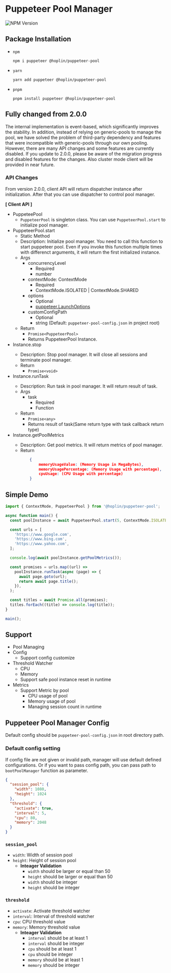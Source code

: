 # Puppeteer Pool Manager

![NPM Version](https://img.shields.io/npm/v/%40hoplin%2Fpuppeteer-pool?style=for-the-badge)

## Package Installation

- `npm`

  ```
  npm i puppeteer @hoplin/puppeteer-pool
  ```

- `yarn`

  ```
  yarn add puppeteer @hoplin/puppeteer-pool
  ```

- `pnpm`
  ```
  pnpm install puppeteer @hoplin/puppeteer-pool
  ```

## Fully changed from 2.0.0

The internal implementation is event-based, which significantly improves the stability. In addition, instead of relying
on generic-pools to manage the pool, we have solved the problem of third-party dependency and features that were
incompatible with generic-pools through our own pooling. However, there are many API changes and some features are
currently disabled. If you update to 2.0.0, please be aware of the migration progress and disabled features for the
changes.
Also cluster mode client will be provided in near future.

### API Changes

From version 2.0.0, client API will return dispatcher instance after initialization.
After that you can use dispatcher to control pool manager.

**[ Client API ]**

- PuppeteePool
  - `PuppeteerPool` is singleton class. You can use `PuppeteerPool.start` to initialize pool manager.
- PuppeteerPool.start
  - Static Method
  - Description: Initialize pool manager. You need to call this function to start puppeteer pool. Even if you invoke
    this function multiple times with differenct arguments, it will return the first initialized instance.
  - Args
    - concurrencyLevel
      - Required
      - number
    - contextMode: ContextMode
      - Required
      - ContextMode.ISOLATED | ContextMode.SHARED
    - options
      - Optional
      - [puppeteer.LaunchOptions](https://pptr.dev/api/puppeteer.launchoptions)
    - customConfigPath
      - Optional
      - string (Default: `puppeteer-pool-config.json` in project root)
  - Return
    - `Promise<PuppeteerPool>`
    - Returns PuppeteerPool Instance.
- Instance<PuppeteerPool>.stop
  - Description: Stop pool manager. It will close all sessions and terminate pool manager.
  - Return
    - `Promise<void>`
- Instance<PuppeteerPool>.runTask
  - Description: Run task in pool manager. It will return result of task.
  - Args
    - task
      - Required
      - Function
  - Return
    - `Promise<any>`
    - Returns result of task(Same return type with task callback return type)
- Instance<PuppeteerPool>.getPoolMetrics
  - Description: Get pool metrics. It will return metrics of pool manager.
  - Return
    ```json
        {
            memoryUsageValue: (Memory Usage in MegaBytes),
            memoryUsagePercentage: (Memory Usage with percentage),
            cpuUsage: (CPU Usage with percentage)
        }
    ```

## Simple Demo

```typescript
import { ContextMode, PuppeteerPool } from '@hoplin/puppeteer-pool';

async function main() {
  const poolInstance = await PuppeteerPool.start(5, ContextMode.ISOLATED);

  const urls = [
    'https://www.google.com',
    'https://www.bing.com',
    'https://www.yahoo.com',
  ];

  console.log(await poolInstance.getPoolMetrics());

  const promises = urls.map((url) =>
    poolInstance.runTask(async (page) => {
      await page.goto(url);
      return await page.title();
    }),
  );

  const titles = await Promise.all(promises);
  titles.forEach((title) => console.log(title));
}

main();
```

## Support

- Pool Managing
- Config
  - Support config customize
- Threshold Watcher
  - CPU
  - Memory
  - Support safe pool instance reset in runtime
- Metrics
  - Support Metric by pool
    - CPU usage of pool
    - Memory usage of pool
    - Managing session count in runtime

## Puppeteer Pool Manager Config

Default config should be `puppeteer-pool-config.json` in root directory path.

### Default config setting

If config file are not given or invalid path, manager will use default defined configurations. Or if you want to pass
config path, you can pass path to `bootPoolManager` function as parameter.

```json
{
  "session_pool": {
    "width": 1080,
    "height": 1024
  },
  "threshold": {
    "activate": true,
    "interval": 5,
    "cpu": 80,
    "memory": 2048
  }
}
```

### `session_pool`

- `width`: Width of session pool
- `height`: Height of session pool
  - **Inteager Validation**
    - `width` should be larger or equal than 50
    - `height` should be larger or equal than 50
    - `width` should be integer
    - `height` should be integer

### `threshold`

- `activate`: Activate threshold watcher
- `interval`: Interval of threshold watcher
- `cpu`: CPU threshold value
- `memory`: Memory threshold value
  - **Inteager Validation**
    - `interval` should be at least 1
    - `interval` should be integer
    - `cpu` should be at least 1
    - `cpu` should be integer
    - `memory` should be at least 1
    - `memory` should be integer
